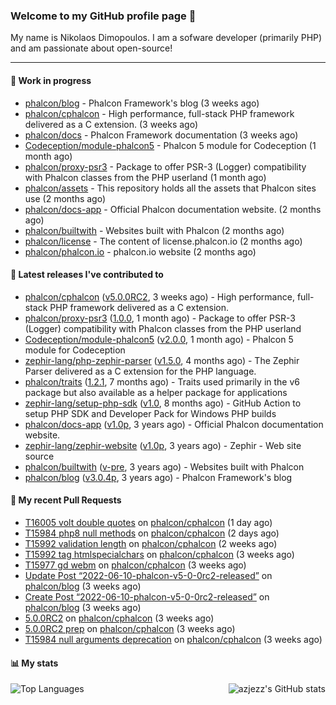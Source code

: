 ### Welcome to my GitHub profile page 👋

My name is Nikolaos Dimopoulos. I am a sofware developer (primarily PHP) and am passionate about open-source!

---

#### :wrench: Work in progress

- [phalcon/blog](https://github.com/phalcon/blog) - Phalcon Framework&#39;s blog (3 weeks ago)
- [phalcon/cphalcon](https://github.com/phalcon/cphalcon) - High performance, full-stack PHP framework delivered as a C extension. (3 weeks ago)
- [phalcon/docs](https://github.com/phalcon/docs) - Phalcon Framework documentation (3 weeks ago)
- [Codeception/module-phalcon5](https://github.com/Codeception/module-phalcon5) - Phalcon 5 module for Codeception (1 month ago)
- [phalcon/proxy-psr3](https://github.com/phalcon/proxy-psr3) - Package to offer PSR-3 (Logger) compatibility with Phalcon classes from the PHP userland (1 month ago)
- [phalcon/assets](https://github.com/phalcon/assets) - This repository holds all the assets that Phalcon sites use (2 months ago)
- [phalcon/docs-app](https://github.com/phalcon/docs-app) - Official Phalcon documentation website. (2 months ago)
- [phalcon/builtwith](https://github.com/phalcon/builtwith) - Websites built with Phalcon (2 months ago)
- [phalcon/license](https://github.com/phalcon/license) - The content of license.phalcon.io (2 months ago)
- [phalcon/phalcon.io](https://github.com/phalcon/phalcon.io) - phalcon.io website (2 months ago)

#### :pushpin: Latest releases I've contributed to

- [phalcon/cphalcon](https://github.com/phalcon/cphalcon) ([v5.0.0RC2](https://github.com/phalcon/cphalcon/releases/tag/v5.0.0RC2), 3 weeks ago) - High performance, full-stack PHP framework delivered as a C extension.
- [phalcon/proxy-psr3](https://github.com/phalcon/proxy-psr3) ([1.0.0](https://github.com/phalcon/proxy-psr3/releases/tag/1.0.0), 1 month ago) - Package to offer PSR-3 (Logger) compatibility with Phalcon classes from the PHP userland
- [Codeception/module-phalcon5](https://github.com/Codeception/module-phalcon5) ([v2.0.0](https://github.com/Codeception/module-phalcon5/releases/tag/v2.0.0), 1 month ago) - Phalcon 5 module for Codeception
- [zephir-lang/php-zephir-parser](https://github.com/zephir-lang/php-zephir-parser) ([v1.5.0](https://github.com/zephir-lang/php-zephir-parser/releases/tag/v1.5.0), 4 months ago) - The Zephir Parser delivered as a C extension for the PHP language.
- [phalcon/traits](https://github.com/phalcon/traits) ([1.2.1](https://github.com/phalcon/traits/releases/tag/1.2.1), 7 months ago) - Traits used primarily in the v6 package but also available as a helper package for applications
- [zephir-lang/setup-php-sdk](https://github.com/zephir-lang/setup-php-sdk) ([v1.0](https://github.com/zephir-lang/setup-php-sdk/releases/tag/v1.0), 8 months ago) - GitHub Action to setup PHP SDK and Developer Pack for Windows PHP builds
- [phalcon/docs-app](https://github.com/phalcon/docs-app) ([v1.0p](https://github.com/phalcon/docs-app/releases/tag/v1.0p), 3 years ago) - Official Phalcon documentation website.
- [zephir-lang/zephir-website](https://github.com/zephir-lang/zephir-website) ([v1.0p](https://github.com/zephir-lang/zephir-website/releases/tag/v1.0p), 3 years ago) - Zephir - Web site source
- [phalcon/builtwith](https://github.com/phalcon/builtwith) ([v-pre](https://github.com/phalcon/builtwith/releases/tag/v-pre), 3 years ago) - Websites built with Phalcon
- [phalcon/blog](https://github.com/phalcon/blog) ([v3.0.4p](https://github.com/phalcon/blog/releases/tag/v3.0.4p), 3 years ago) - Phalcon Framework&#39;s blog

#### 🔨 My recent Pull Requests

- [T16005 volt double quotes](https://github.com/phalcon/cphalcon/pull/16006) on [phalcon/cphalcon](https://github.com/phalcon/cphalcon) (1 day ago)
- [T15984 php8 null methods](https://github.com/phalcon/cphalcon/pull/16004) on [phalcon/cphalcon](https://github.com/phalcon/cphalcon) (2 days ago)
- [T15992 validation length](https://github.com/phalcon/cphalcon/pull/15995) on [phalcon/cphalcon](https://github.com/phalcon/cphalcon) (2 weeks ago)
- [T15992 tag htmlspecialchars](https://github.com/phalcon/cphalcon/pull/15993) on [phalcon/cphalcon](https://github.com/phalcon/cphalcon) (3 weeks ago)
- [T15977 gd webm](https://github.com/phalcon/cphalcon/pull/15989) on [phalcon/cphalcon](https://github.com/phalcon/cphalcon) (3 weeks ago)
- [Update Post “2022-06-10-phalcon-v5-0-0rc2-released”](https://github.com/phalcon/blog/pull/498) on [phalcon/blog](https://github.com/phalcon/blog) (3 weeks ago)
- [Create Post “2022-06-10-phalcon-v5-0-0rc2-released”](https://github.com/phalcon/blog/pull/497) on [phalcon/blog](https://github.com/phalcon/blog) (3 weeks ago)
- [5.0.0RC2](https://github.com/phalcon/cphalcon/pull/15987) on [phalcon/cphalcon](https://github.com/phalcon/cphalcon) (3 weeks ago)
- [5.0.0RC2 prep](https://github.com/phalcon/cphalcon/pull/15986) on [phalcon/cphalcon](https://github.com/phalcon/cphalcon) (3 weeks ago)
- [T15984 null arguments deprecation](https://github.com/phalcon/cphalcon/pull/15985) on [phalcon/cphalcon](https://github.com/phalcon/cphalcon) (3 weeks ago)


#### 📊 My stats

<img align="right" alt="azjezz's GitHub stats" src="https://github-readme-stats.vercel.app/api?username=niden&count_private=1&show_icons=true&" />

![Top Languages](https://github-readme-stats.vercel.app/api/top-langs/?username=niden)

